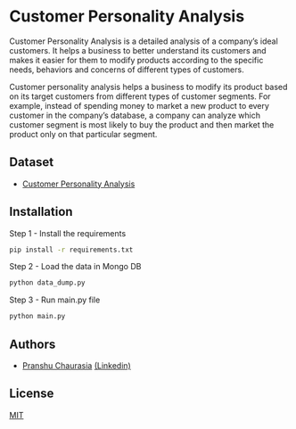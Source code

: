 
# Customer Personality Analysis

Customer Personality Analysis is a detailed analysis of a company’s ideal customers. It
helps a business to better understand its customers and makes it easier for them to
modify products according to the specific needs, behaviors and concerns of different
types of customers. 

Customer personality analysis helps a business to modify its product based on its target
customers from different types of customer segments. For example, instead of spending
money to market a new product to every customer in the company’s database, a
company can analyze which customer segment is most likely to buy the product and then
market the product only on that particular segment.


## Dataset

- [Customer Personality Analysis](https://github.com/pranshuchaurasia/Customer-Personality-Analysis/blob/main/marketing_campaign.csv)
## Installation

Step 1 - Install the requirements

```bash
pip install -r requirements.txt

```
Step 2 - Load the data in Mongo DB

```bash
python data_dump.py

```

Step 3 - Run main.py file

```bash
python main.py

```
## Authors

- [Pranshu Chaurasia](https://github.com/pranshuchaurasia) [(Linkedin)](https://www.linkedin.com/in/pranshuchaurasia/)



## License

[MIT](https://choosealicense.com/licenses/mit/)


